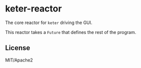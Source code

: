 # keter-reactor

The core reactor for `keter` driving the GUI.

This reactor takes a `Future` that defines the rest of the program.

## License

MIT/Apache2
